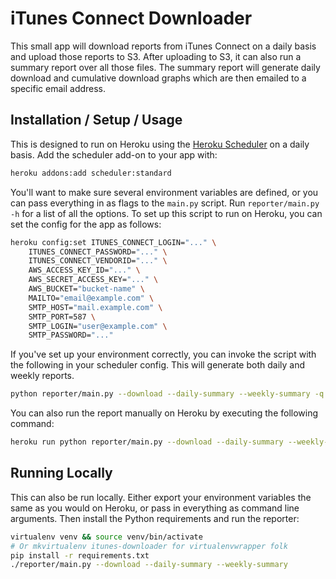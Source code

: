 iTunes Connect Downloader
=========================

This small app will download reports from iTunes Connect on a daily basis
and upload those reports to S3. After uploading to S3, it can also run a
summary report over all those files. The summary report will generate
daily download and cumulative download graphs which are then emailed to
a specific email address.


Installation / Setup / Usage
----------------------------

This is designed to run on Heroku using
the [Heroku Scheduler](https://devcenter.heroku.com/articles/scheduler) on
a daily basis. Add the scheduler add-on to your app with:

```bash
heroku addons:add scheduler:standard
```

You'll want to make sure several environment variables are defined, or you can
pass everything in as flags to the `main.py` script. Run `reporter/main.py -h`
for a list of all the options. To set up this script to run on Heroku, you can
set the config for the app as follows:

```bash
heroku config:set ITUNES_CONNECT_LOGIN="..." \
    ITUNES_CONNECT_PASSWORD="..." \
    ITUNES_CONNECT_VENDORID="..." \
    AWS_ACCESS_KEY_ID="..." \
    AWS_SECRET_ACCESS_KEY="..." \
    AWS_BUCKET="bucket-name" \
    MAILTO="email@example.com" \
    SMTP_HOST="mail.example.com" \
    SMTP_PORT=587 \
    SMTP_LOGIN="user@example.com" \
    SMTP_PASSWORD="..."
```

If you've set up your environment correctly, you can invoke the script with the
following in your scheduler config. This will generate both daily and weekly
reports.

```bash
python reporter/main.py --download --daily-summary --weekly-summary -q
```

You can also run the report manually on Heroku by executing the following command:

```bash
heroku run python reporter/main.py --download --daily-summary --weekly-summary -q
```

Running Locally
---------------

This can also be run locally. Either export your environment variables the
same as you would on Heroku, or pass in everything as command line arguments.
Then install the Python requirements and run the reporter:

```bash
virtualenv venv && source venv/bin/activate
# Or mkvirtualenv itunes-downloader for virtualenvwrapper folk
pip install -r requirements.txt
./reporter/main.py --download --daily-summary --weekly-summary
```

